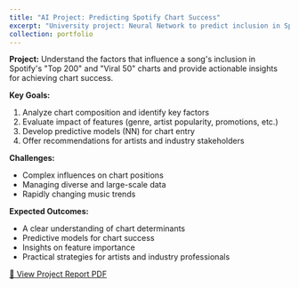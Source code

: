 ```yaml
---
title: "AI Project: Predicting Spotify Chart Success"
excerpt: "University project: Neural Network to predict inclusion in Spotify's Top 200/Viral 50<br/><img src='/images/spotify-ai-project.png'>"
collection: portfolio
---
```


**Project:** Understand the factors that influence a song's inclusion in Spotify's "Top 200" and "Viral 50" charts and provide actionable insights for achieving chart success.

**Key Goals:**  
1. Analyze chart composition and identify key factors  
2. Evaluate impact of features (genre, artist popularity, promotions, etc.)  
3. Develop predictive models (NN) for chart entry  
4. Offer recommendations for artists and industry stakeholders

**Challenges:**  
- Complex influences on chart positions  
- Managing diverse and large-scale data  
- Rapidly changing music trends

**Expected Outcomes:**  
- A clear understanding of chart determinants  
- Predictive models for chart success  
- Insights on feature importance  
- Practical strategies for artists and industry professionals

[📄 View Project Report PDF](/files/AI_project_Iangiboeva.pdf)